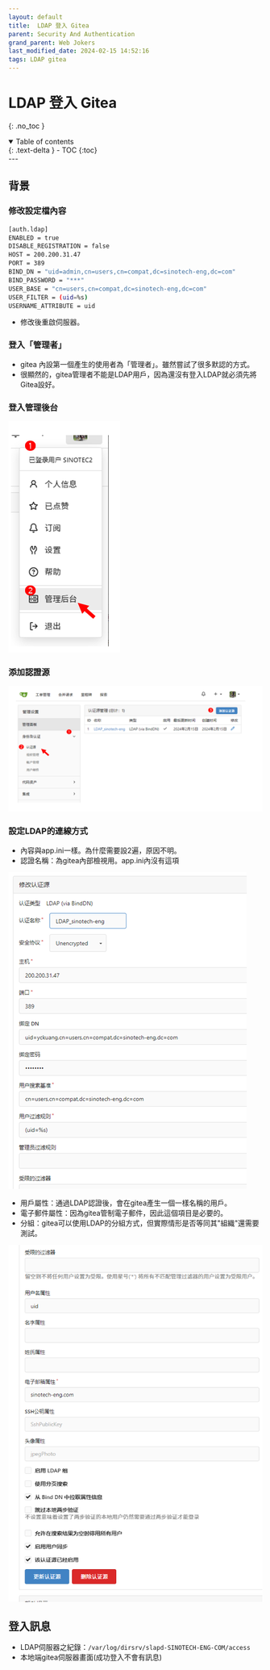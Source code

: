 ```yaml
---
layout: default
title:  LDAP 登入 Gitea
parent: Security And Authentication
grand_parent: Web Jokers
last_modified_date: 2024-02-15 14:52:16
tags: LDAP gitea
---
```


#  LDAP 登入 Gitea
{: .no_toc }

<details open markdown="block">
  <summary>
    Table of contents
  </summary>
  {: .text-delta }
- TOC
{:toc}
</details>
---

## 背景

### 修改設定檔內容

```bash
[auth.ldap]
ENABLED = true
DISABLE_REGISTRATION = false
HOST = 200.200.31.47
PORT = 389
BIND_DN = "uid=admin,cn=users,cn=compat,dc=sinotech-eng,dc=com"
BIND_PASSWORD = "***"
USER_BASE = "cn=users,cn=compat,dc=sinotech-eng,dc=com"
USER_FILTER = (uid=%s)
USERNAME_ATTRIBUTE = uid
```

- 修改後重啟伺服器。

### 登入「管理者」

- gitea 內設第一個產生的使用者為「管理者」。雖然嘗試了很多默認的方式。
- 很顯然的，gitea管理者不能是LDAP用戶，因為還沒有登入LDAP就必須先將Gitea設好。

### 登入管理後台

![](2024-02-15-14-38-30.png)

### 添加認證源

![](2024-02-15-14-35-17.png)

### 設定LDAP的連線方式

- 內容與app.ini一樣。為什麼需要設2遍，原因不明。
- 認證名稱：為gitea內部檢視用。app.ini內沒有這項

![](2024-02-15-14-41-29.png)

- 用戶屬性：通過LDAP認證後，會在gitea產生一個一樣名稱的用戶。
- 電子郵件屬性：因為gitea管制電子郵件，因此這個項目是必要的。
- 分組：gitea可以使用LDAP的分組方式，但實際情形是否等同其"組織"還需要測試。

![](2024-02-15-14-44-42.png)

## 登入訊息

- LDAP伺服器之紀錄：`/var/log/dirsrv/slapd-SINOTECH-ENG-COM/access`
- 本地端gitea伺服器畫面(成功登入不會有訊息)